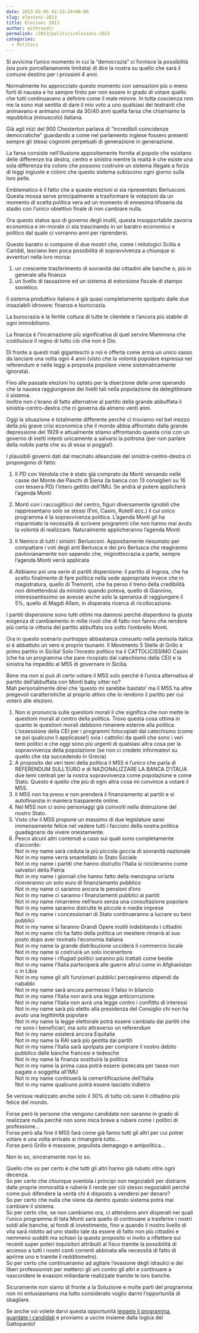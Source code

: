 ```yaml
---
date: 2013-02-05 02:33:24+00:00
slug: elezioni-2013
title: Elezioni 2013
author: mithrandir
permalink: /2013/politics/elezioni-2013
categories:
  - Politics
---
```

Si avvicina l&#8217;unico momento in cui la &#8220;democrazia&#8221; ci fornisce la possibilità (sia pure porcellanamente limitata) di dire la nostra su quello che sarà il comune destino per i prossimi 4 anni.

Normalmente ho approcciato questo momento con sensazioni più o meno forti di nausea e ho sempre finito per non essere in grado di votare quello che tutti continuavano a definire come il male minore. In tutta coscienza non me la sono mai sentita di dare il mio voto a uno qualsiasi dei teatranti che animavano e animano ormai da 30/40 anni quella farsa che chiamiamo la repubblica (minuscolo) italiana.

Già agli inizi del 900 Chesterton parlava di &#8220;incredibili coincidenze democratiche&#8221; guardando a come nel parlamento inglese fossero presenti sempre gli stessi cognomi perpetuati di generazione in generazione.

La farsa consiste nell&#8217;illusione appositamente fornita al popolo che esistano delle differenze tra destra, centro e sinistra mentre la realtà è che esiste una sola differenza tra coloro che possono costruire un sistema illegale a forza di leggi ingiuste e coloro che questo sistema subiscono ogni giorno sulla loro pelle.

Emblematico è il fatto che a queste elezioni si sia ripresentato Berlusconi. Questa mossa serve principalmente a trasformare le votazioni da un momento di scelta politica vera ad un momento di ennesima tifoseria da stadio con l&#8217;unico obiettivo finale di non cambiare nulla.

Ora questo status quo di governo degli inutili, questa insopportabile zavorra economica e im-morale ci sta trascinando in un baratro economico e politico dal quale ci vorranno anni per riprendersi.

Questo baratro si compone di due mostri che, come i mitologici Scilla e Cariddi, lasciano ben poca possibilità di sopravvivenza a chiunque si avventuri nella loro morsa:

1. un crescente trasferimento di sovranità dai cittadini alle banche o, più in generale alla finanza  
2. un livello di tassazione ed un sistema di estorsione fiscale di stampo sovietico.

Il sistema produttivo italiano è già quasi completamente spolpato dalle due insaziabili idrovore: finanza e burocrazia.

La burocrazia è la fertile coltura di tutte le clientele e l&#8217;ancora più stabile di ogni immobilismo.

La finanza è l&#8217;incarnazione più significativa di quel servire Mammona che costituisce il regno di tutto ciò che non è Dio.

Di fronte a questi mali giganteschi a noi è offerta come arma un unico sasso da lanciare una volta ogni 4 anni (visto che la volontà popolare espressa nei referendum e nelle leggi a proposta popolare viene sistematicamente ignorata).

Fino alle passate elezioni ho optato per la diserzione delle urne sperando che la nausea raggiungesse dei livelli tali nella popolazione da delegittimare il sistema.  
Inoltre non c&#8217;erano di fatto alternative al partito della grande abbuffata il sinistra-centro-destra che ci governa da almeno venti anni.

Oggi la situazione è totalmente differente perché ci troviamo nel bel mezzo della più grave crisi economica che il mondo abbia affrontato dalla grande depressione del 1929 e attualmente stiamo affrontando questa crisi con un governo di inetti intenti unicamente a salvarsi la poltrona (per non parlare della nobile parte che su di essa si poggia!).

I plausibili governi dati dal macinato alleanziale del sinistra-centro-destra ci propongono di fatto:

1. Il PD con Vendola che è stato già comprato da Monti versando nelle casse del Monte dei Paschi di Siena (la banca con 13 consiglieri su 16 con tessera PD) l&#8217;intero gettito dell&#8217;IMU. Se andrà al potere applicherà l&#8217;agenda Monti

2. Monti con i raccogliticci del centro, figuri diversamente ignobili che rappresentano solo se stessi (Fini, Casini, Rutelli ecc.) il cui unico programma é la sopravvivenza politica. L&#8217;agenda Monti gli ha risparmiato la necessità di scrivere programmi che non hanno mai avuto la volontà di realizzare. Naturalmente applicheranno l&#8217;agenda Monti

3. Il Nemico di tutti i sinistri: Berlusconi. Appositamente riesumato per compattare i voti degli anti Berlusca e dei pro Berlusca che reagiranno pavlovianamente non sapendo che, mignottocrazia a parte, sempre l&#8217;agenda Monti verrà applicata

4. Abbiamo poi una serie di partiti dispersione: il partito di Ingroia, che ha scelto finalmente di fare politica nella sede appropriata invece che in magistratura, quello di Tremonti, che ha perso il treno della credibilità non dimettendosi da ministro quando poteva, quello di Giannino, interessantissimo se avesse anche solo la speranza di raggiungere il 5%, quello di Magdi Allam, in disperata ricerca di ricollocazione.

I partiti dispersione sono tutti ottimi ma dannosi perché disperdono la giusta esigenza di cambiamento in mille rivoli che di fatto non fanno che rendere più certa la vittoria del partito abbuffata ora sotto l&#8217;ombrello Monti.

Ora in questo scenario purtroppo abbastanza consueto nella penisola italica si é abbattuto un vero e proprio tsunami. Il Movimento 5 Stelle di Grillo é primo partito in Sicilia! Solo l&#8217;incesto politico tra il CATTOLICISSIMO Casini (che ha un programma che pare ricopiato dal catechismo della CEI) e la sinistra ha impedito al M5S di governare in Sicilia.

Bene ma non si può di certo votare il M5S solo perché é l&#8217;unica alternativa al partito dell&#8217;abbuffata con Monti baby sitter no?  
Mah personalmente direi che &#8216;questo mi sarebbe bastato&#8217; ma il M5S ha altre pregevoli caratteristiche al proprio attivo che lo rendono il partito per cui voterò alle elezioni.

1. Non si pronuncia sulle questioni morali il che significa che non mette le questioni morali al centro della politica. Trovo questa cosa ottima in quanto le questioni morali debbono rimanere esterne alla politica. L&#8217;ossessione della CEI per i programmi fotocopiati dal catechismo (come se poi qualcuno li applicasse!) svia i cattolici da quelli che sono i veri temi politici e che oggi sono più urgenti di qualsiasi altra cosa per la sopravvivenza della popolazione (se non ci credete informatevi su quello che sta succedendo in Grecia)  
2. A proposito dei veri temi della politica il M5S é l&#8217;unico che parla di REFERENDUM SULL&#8217;EURO e di NAZIONALIZZARE LA BANCA D&#8217;ITALIA due temi centrali per la nostra sopravvivenza come popolazione e come Stato. Questo é quello che più di ogni altra cosa mi convince a votare il M5S.  
3. Il M5S non ha preso e non prenderà il finanziamento ai partiti e si autofinanzia in maniera trasparente online.  
4. Nel M5S non ci sono personaggi già coinvolti nella distruzione del nostro Stato.  
5. Visto che il M5S propone un massimo di due legislature sarei immensamente felice nel vedere tutti i faccioni della nostra politica guadagnarsi da vivere onestamente.  
6. Pesco alcuni altri contenuti a caso sui quali sono completamente d&#8217;accordo:  
Not in my name sarà ceduta la più piccola goccia di sovranità nazionale  
Not in my name verrà smantellato lo Stato Sociale  
Not in my name i partiti che hanno distrutto l&#8217;Italia si ricicleranno come salvatori della Patria  
Not in my name i giornali che hanno fatto della menzogna un&#8217;arte riceveranno un solo euro di finanziamento pubblico  
Not in my name ci saranno ancora le pensioni d&#8217;oro  
Not in my name ci saranno i finanziamenti pubblici ai partiti  
Not in my name rimarremo nell&#8217;euro senza una consultazione popolare  
Not in my name saranno distrutte le piccole e medie imprese  
Not in my name i concessionari di Stato continueranno a lucrare su beni pubblici  
Not in my name si faranno Grandi Opere inutili indebitando i cittadini  
Not in my name chi ha fatto della politica un mestiere rimarrà al suo posto dopo aver rovinato l&#8217;economia italiana  
Not in my name la grande distribuzione ucciderà il commercio locale  
Not in my name si costruirà un solo inceneritore  
Not in my name i rifugiati politici saranno più trattati come bestie  
Not in my name l&#8217;Italia parteciperà alle guerre altrui come in Afghanistan o in Libia  
Not in my name gli alti funzionari pubblici percepiranno stipendi da nababbi  
Not in my name sarà ancora permesso il falso in bilancio  
Not in my name l&#8217;Italia non avrà una legge anticorruzione  
Not in my name l&#8217;Italia non avrà una legge contro i conflitto di interessi  
Not in my name sarà più eletto alla presidenza del Consiglio chi non ha avuto una legittimità popolare  
Not in my name la legge elettorale potrà essere cambiata dai partiti che ne sono i beneficiari, ma solo attraverso un referendum  
Not in my name esisterà ancora Equitalia  
Not in my name la RAI sarà più gestita dai partiti  
Not in my name l&#8217;Italia sarà spolpata per comprare il nostro debito pubblico dalle banche francesi e tedesche  
Not in my name la finanza sostituirà la politica  
Not in my name la prima casa potrà essere ipotecata per tasse non pagate o soggetta all&#8217;IMU  
Not in my name continuerà la cementificazione dell&#8217;Italia  
Not in my name qualcuno potrà essere lasciato indietro

Se venisse realizzato anche solo il 30% di tutto ciò sarei il cittadino più felice del mondo.

Forse però le persone che vengono candidate non saranno in grado di realizzare nulla perché non sono mica brave a rubare come i politici di professione&#8230;  
Forse però alla fine il M5S farà come già fanno tutti gli altri per cui potrei votare e una volta arrivato si rimangerà tutto&#8230;  
Forse però Grillo é massone, populista demagogo e antipolitica&#8230;

Non lo so, sinceramente non lo so.

Quello che so per certo é che tutti gli altri hanno già rubato oltre ogni decenza.  
So per certo che chiunque sventola i principi non negoziabili per distrarre dalle proprie immoralità e ruberie li rende per ciò stesso negoziabili perché come può difendere la verità chi é disposto a vendersi per denaro?  
So per certo che nulla che viene da dentro questo sistema potrà mai cambiare il sistema.  
So per certo che, se non cambiamo ora, ci attendono anni disperati nei quali l&#8217;unico programma di tata Monti sarà quello di continuare a trasferire i nostri soldi alle banche, ai fondi di investimento, fino a quando il nostro livello di vita sarà ridotto ad uno stadio tale da essere di fatto non più cittadini e nemmeno sudditi ma schiavi (a questo proposito vi invito a riflettere sui recenti super poteri inquisitori attribuiti al fisco tramite la possibilità di accesso a tutti i nostri conti correnti abbinata alla necessità di fatto di aprirne uno e tramite il redditometro).  
So per certo che continueranno ad agitare l&#8217;evasione degli idraulici e dei liberi professionisti per metterci gli uni contro gli altri e continuare a nascondere le evasioni miliardarie realizzate tramite le loro banche.

Sicuramente non siamo di fronte a la Soluzione e molte parti del programma non mi entusiasmano ma tutto considerato voglio darmi l&#8217;opportunità di sbagliare.

Se anche voi volete darvi questa opportunità [leggete il programma][1], [guardate i candidati][2] e proviamo a uscire insieme dalla logica del Gattopardo!

 [1]: http://www.beppegrillo.it/iniziative/movimentocinquestelle/Programma-Movimento-5-Stelle.pdf
 [2]: https://www.beppegrillo.it/votazioni/candidati/elenco_circoscrizioni.php
